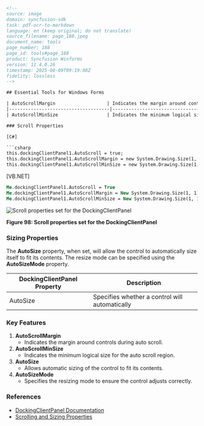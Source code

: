 ```html
<!-- 
source: image
domain: syncfusion-sdk
task: pdf-ocr-to-markdown
language: en (keep original; do not translate)
source_filename: page_188.jpeg
document_name: tools
page_number: 188
page_id: tools#page_188
product: Syncfusion Winforms
version: 11.4.0.26
timestamp: 2025-08-09T09:19:08Z
fidelity: lossless
-->

## Essential Tools for Windows Forms

| AutoScrollMargin                   | Indicates the margin around controls during auto scroll.                          |
|-------------------------------------|-----------------------------------------------------------------------------------|
| AutoScrollMinSize                  | Indicates the minimum logical size for auto scroll region.                          |

### Scroll Properties

[C#]

```csharp
this.dockingClientPanel1.AutoScroll = true;
this.dockingClientPanel1.AutoScrollMargin = new System.Drawing.Size(1, 1);
this.dockingClientPanel1.AutoScrollMinSize = new System.Drawing.Size(1, 1);
```

[VB.NET]

```vb
Me.dockingClientPanel1.AutoScroll = True
Me.dockingClientPanel1.AutoScrollMargin = New System.Drawing.Size(1, 1)
Me.dockingClientPanel1.AutoScrollMinSize = New System.Drawing.Size(1, 1)
```

![Scroll properties set for the DockingClientPanel](images/placeholder_for_scroll_properties.png)

**Figure 98: Scroll properties set for the DockingClientPanel**

### Sizing Properties

The **AutoSize** property, when set, will allow the control to automatically size itself to fit its contents. The resize mode can be specified using the **AutoSizeMode** property.

| DockingClientPanel Property | Description |
|-----------------------------|-------------|
| AutoSize                   | Specifies whether a control will automatically |

### Key Features

1. **AutoScrollMargin**
   - Indicates the margin around controls during auto scroll.
2. **AutoScrollMinSize**
   - Indicates the minimum logical size for the auto scroll region.
3. **AutoSize**
   - Allows automatic sizing of the control to fit its contents.
4. **AutoSizeMode**
   - Specifies the resizing mode to ensure the control adjusts correctly.

### References
- [DockingClientPanel Documentation](#)
- [Scrolling and Sizing Properties](#)

<!-- tags: [Syncfusion Winforms, DockClientPanel, AutoScrollMargin, AutoScrollMinSize, AutoSize, AutoSizeMode, version 11.4.0.26] keywords: [DockingClientPanel, AutoScroll, AutoSize, WinForms, version 11.4.0.26] -->
```